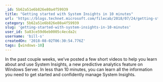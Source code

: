 ```yaml
---
_id: 5b62a51e6b826e80a4f59939
title: "Getting started with System Insights in 10 minutes"
url: 'https://blogs.technet.microsoft.com/filecab/2018/07/24/getting-started-with-system-insights-in-10-minutes/'
category: 5b62a51e6b826e80a4f59939
slug: 'getting-started-with-system-insights-in-10-minutes'
user_id: 5a83ce59d6eb0005c4ecda2c
username: 'bill-s'
createdOn: '2018-08-02T06:30:54.776Z'
tags: [windows-10]
---
```


In the past couple weeks, we’ve posted a few short videos to help you learn about and use System Insights, a new predictive analytics feature on Windows Server. In less than 10 minutes, you can learn all the information you need to get started and confidently manage System Insights.



